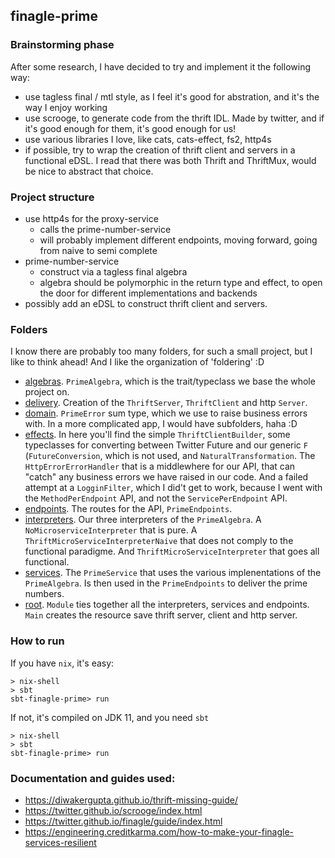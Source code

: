 ## finagle-prime

### Brainstorming  phase

After some research, I have decided to try and implement it the following way:
- use tagless final / mtl style, as I feel it's good for abstration, and it's the way I enjoy working
- use scrooge, to generate code from the thrift IDL. Made by twitter, and if it's good enough for them, it's good enough for us!
- use various libraries I love, like cats, cats-effect, fs2, http4s
- if possible, try to wrap the creation of thrift client and servers in a functional eDSL. I read that there was both Thrift and ThriftMux, would be nice to abstract that choice.

### Project structure

- use http4s for the proxy-service
  - calls the prime-number-service
  - will probably implement different endpoints, moving forward, going from naive to semi complete
- prime-number-service
  - construct via a tagless final algebra
  - algebra should be polymorphic in the return type and effect, to open the door for different implementations and backends
- possibly add an eDSL to construct thrift client and servers.

### Folders
I know there are probably too many folders, for such a small project, but I like to think ahead! And I like the organization of 'foldering' :D

- [algebras](https://github.com/peterstorm/finagle-prime/tree/master/src/main/scala/io/peterstorm/finagleprime/algebras). `PrimeAlgebra`, which is the trait/typeclass we base the whole project on.
- [delivery](https://github.com/peterstorm/finagle-prime/tree/master/src/main/scala/io/peterstorm/finagleprime/delivery).  Creation of the `ThriftServer`, `ThriftClient` and http `Server`.
- [domain](https://github.com/peterstorm/finagle-prime/tree/master/src/main/scala/io/peterstorm/finagleprime/domain). `PrimeError` sum type, which we use to raise business errors with. In a more complicated app, I would have subfolders, haha :D
- [effects](https://github.com/peterstorm/finagle-prime/tree/master/src/main/scala/io/peterstorm/finagleprime/effects). In here you'll find the simple `ThriftClientBuilder`, some typeclasses for converting between Twitter Future and our generic `F` (`FutureConversion`, which is not used, and `NaturalTransformation`. The `HttpErrorErrorHandler` that is a middlewhere for our API, that can "catch" any business errors we have raised in our code. And a failed attempt at a `LogginFilter`, which I did't get to work, because I went with the `MethodPerEndpoint` API, and not the `ServicePerEndpoint` API.
- [endpoints](https://github.com/peterstorm/finagle-prime/tree/master/src/main/scala/io/peterstorm/finagleprime/endpoints). The routes for the API, `PrimeEndpoints`.
- [interpreters](https://github.com/peterstorm/finagle-prime/tree/master/src/main/scala/io/peterstorm/finagleprime/interpreters). Our three interpreters of the `PrimeAlgebra`. A `NoMicroserviceInterpreter` that is pure. A `ThriftMicroServiceInterpreterNaive` that does not comply to the functional paradigme. And `ThriftMicroServiceInterpreter` that goes all functional.
- [services](https://github.com/peterstorm/finagle-prime/tree/master/src/main/scala/io/peterstorm/finagleprime/services). The `PrimeService` that uses the various implenentations of the `PrimeAlgebra`. Is then used in the `PrimeEndpoints` to deliver the prime numbers.
- [root](https://github.com/peterstorm/finagle-prime/tree/master/src/main/scala/io/peterstorm/finagleprime). `Module` ties together all the interpreters, services and endpoints. `Main` creates the resource save thrift server, client and http server.

### How to run
If you have `nix`, it's easy:
```
> nix-shell
> sbt
sbt-finagle-prime> run
```

If not, it's compiled on JDK 11, and you need `sbt`
```
> nix-shell
> sbt
sbt-finagle-prime> run
```

### Documentation and guides used:

- https://diwakergupta.github.io/thrift-missing-guide/
- https://twitter.github.io/scrooge/index.html
- https://twitter.github.io/finagle/guide/index.html
- https://engineering.creditkarma.com/how-to-make-your-finagle-services-resilient

